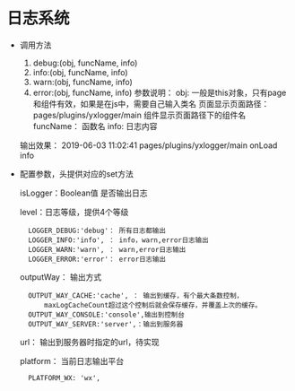 # 日志系统

* 调用方法

    1. debug:(obj, funcName, info)
    2. info:(obj, funcName, info)
    3. warn:(obj, funcName, info)
    4. error:(obj, funcName, info)
    参数说明：
        obj: 一般是this对象，只有page和组件有效，如果是在js中，需要自己输入类名
            页面显示页面路径：pages/plugins/yxlogger/main
            组件显示页面路径下的组件名
        funcName： 函数名
        info: 日志内容
    
    输出效果：
         2019-06-03 11:02:41 pages/plugins/yxlogger/main onLoad info 

* 配置参数，头提供对应的set方法

    isLogger：Boolean值 是否输出日志
    
    level：日志等级，提供4个等级   
    
        LOGGER_DEBUG:'debug'： 所有日志都输出
        LOGGER_INFO:'info', ： info，warn,error日志输出
        LOGGER_WARN:'warn', ： warn,error日志输出
        LOGGER_ERROR:'error'： error日志输出
            
    outputWay： 输出方式
    
        OUTPUT_WAY_CACHE:'cache', ： 输出到缓存，有个最大条数控制，
            maxLogCacheCount超过这个控制后就会保存缓存，并覆盖上次的缓存。
        OUTPUT_WAY_CONSOLE:'console',输出到控制台
        OUTPUT_WAY_SERVER:'server',：输出到服务器
    
    url： 输出到服务器时指定的url，待实现
    
    platform： 当前日志输出平台
    
        PLATFORM_WX: 'wx',
